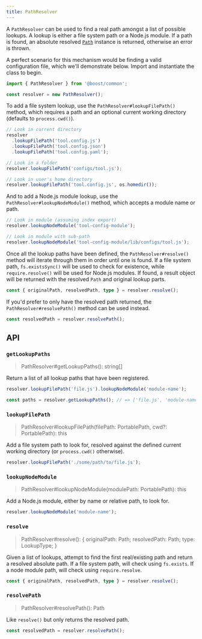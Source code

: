 ```yaml
---
title: PathResolver
---
```


A `PathResolver` can be used to find a real path amongst a list of possible lookups. A lookup is
either a file system path or a Node.js module. If a path is found, an absolute resolved
[`Path`](./path.md) instance is returned, otherwise an error is thrown.

A perfect scenario for this mechanism would be finding a valid configuration file, which we'll
demonstrate below. Import and instantiate the class to begin.

```ts
import { PathResolver } from '@boost/common';

const resolver = new PathResolver();
```

To add a file system lookup, use the `PathResolver#lookupFilePath()` method, which requires a path
and an optional current working directory (defaults to `process.cwd()`).

```ts
// Look in current directory
resolver
  .lookupFilePath('tool.config.js')
  .lookupFilePath('tool.config.json')
  .lookupFilePath('tool.config.yaml');

// Look in a folder
resolver.lookupFilePath('configs/tool.js');

// Look in user's home directory
resolver.lookupFilePath('tool.config.js', os.homedir());
```

And to add a Node.js module lookup, use the `PathResolver#lookupNodeModule()` method, which accepts
a module name or path.

```ts
// Look in module (assuming index export)
resolver.lookupNodeModule('tool-config-module');

// Look in module with sub-path
resolver.lookupNodeModule('tool-config-module/lib/configs/tool.js');
```

Once all the lookup paths have been defined, the `PathResolver#resolve()` method will iterate
through them in order until one is found. If a file system path, `fs.existsSync()` will be used to
check for existence, while `require.resolve()` will be used for Node.js modules. If found, a result
object will be returned with the resolved `Path` and original lookup parts.

```ts
const { originalPath, resolvedPath, type } = resolver.resolve();
```

If you'd prefer to only have the resolved path returned, the `PathResolver#resolvePath()` method can
be used instead.

```ts
const resolvedPath = resolver.resolvePath();
```

## API

### `getLookupPaths`

> PathResolver#getLookupPaths(): string[]

Return a list of all lookup paths that have been registered.

```ts
resolver.lookupFilePath('file.js').lookupNodeModule('module-name');

const paths = resolver.getLookupPaths(); // => ['file.js', 'module-name']
```

### `lookupFilePath`

> PathResolver#lookupFilePath(filePath: PortablePath, cwd?: PortablePath): this

Add a file system path to look for, resolved against the defined current working directory (or
`process.cwd()` otherwise).

```ts
resolver.lookupFilePath('./some/path/to/file.js');
```

### `lookupNodeModule`

> PathResolver#lookupNodeModule(modulePath: PortablePath): this

Add a Node.js module, either by name or relative path, to look for.

```ts
resolver.lookupNodeModule('module-name');
```

### `resolve`

> PathResolver#resolve(): { originalPath: Path; resolvedPath: Path; type: LookupType; }

Given a list of lookups, attempt to find the first real/existing path and return a resolved absolute
path. If a file system path, will check using `fs.exists`. If a node module path, will check using
`require.resolve`.

```ts
const { originalPath, resolvedPath, type } = resolver.resolve();
```

### `resolvePath`

> PathResolver#resolvePath(): Path

Like `resolve()` but only returns the resolved path.

```ts
const resolvedPath = resolver.resolvePath();
```

